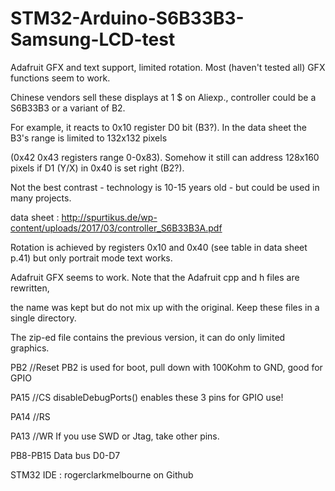 # STM32-Arduino-S6B33B3-Samsung-LCD-test

Adafruit GFX and text support, limited rotation. Most (haven't tested all) GFX functions seem to work.

Chinese vendors sell these displays at 1 $ on Aliexp., controller could be a S6B33B3 or a variant of B2. 

For example, it reacts to 0x10 register D0 bit (B3?). In the data sheet the B3's range is limited to 132x132 pixels

(0x42 0x43 registers range 0-0x83). Somehow it still can address 128x160 pixels if D1 (Y/X) in 0x40 is set right (B2?). 

Not the best contrast - technology is 10-15 years old - but could be used in many projects. 

data sheet : http://spurtikus.de/wp-content/uploads/2017/03/controller_S6B33B3A.pdf

Rotation is achieved by registers 0x10 and 0x40 (see table in data sheet p.41) but only portrait mode text works. 

Adafruit GFX seems to work. Note that the Adafruit cpp and h files are rewritten, 

the name was kept but do not mix up with the original.  Keep these files in a single directory.

The zip-ed file contains the previous version, it can do only limited graphics.

  PB2   //Reset   PB2 is used for boot, pull down with 100Kohm to GND, good for GPIO 
  
  PA15  //CS     disableDebugPorts() enables these 3 pins for GPIO use!
  
  PA14  //RS      
  
  PA13  //WR      If you use SWD or Jtag, take other pins.
  
  
  PB8-PB15 Data bus D0-D7

  STM32 IDE : rogerclarkmelbourne on Github
